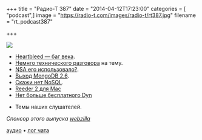 +++
title = "Радио-Т 387"
date = "2014-04-12T17:23:00"
categories = [ "podcast",]
image = "https://radio-t.com/images/radio-t/rt387.jpg"
filename = "rt_podcast387"

+++

![](https://radio-t.com/images/radio-t/rt387.jpg)

* [Heartbleed — баг века](http://heartbleed.com/).
* [Немнго технического разговора](http://security.stackexchange.com/questions/55343/how-to-explain-heartbleed-without-technical-terms) на тему.
* [NSA его использовало?](http://gizmodo.com/nsa-used-heartbleed-to-spy-on-people-for-years-1562307207?utm_campaign=socialflow_gizmodo_twitter&utm_source=).
* [Выход MongoDB 2.6](http://docs.mongodb.org/manual/release-notes/2.6).
* [Скажи нет NoSQL](http://technosophos.com/2014/04/11/nosql-no-more.html).
* [Reeder 2 для Mac](http://www.macstories.net/news/reeder-2-for-mac-public-beta-now-available/)
* [Нет больше бесплатного Dyn](http://dyn.com/blog/why-we-decided-to-stop-offering-free-accounts/)
- Темы наших слушателей.

_Спонсор этого выпуска [webzilla](http://radio-t.files.webzilla.com)_

[аудио](http://cdn.radio-t.com/rt_podcast387.mp3) • [лог чата](http://chat.radio-t.com/logs/radio-t-387.html)
<audio src="http://cdn.radio-t.com/rt_podcast387.mp3" preload="none"></audio>
